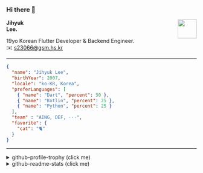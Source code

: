 ### Hi there 👋
<img src="https://github.githubassets.com/images/mona-loading-default.gif" width="50px" align="right">
</a>

**Jihyuk\
Lee.**

19yo Korean Flutter Developer & Backend Engineer.\
✉️ <s23066@gsm.hs.kr>

---

```json
{
  "name": "Jihyuk Lee",
  "birthYear": 2007,
  "locale": "ko-KR, Korea",
  "preferLanguages": [
    { "name": "Dart", "percent": 50 },
    { "name": "Kotlin", "percent": 25 },
    { "name": "Python", "percent": 25 }
  ],
  "team" : "AING, DEF, ···",
  "favorite": {
    "cat": "🐈"
  }
}
```
---
<details>
  <summary>github-profile-trophy (click me)</summary>
  
![](https://github-profile-trophy.vercel.app/?username=withJihyuk&row=1&column=8&theme=nord)
  
</details>
<details>
  <summary>github-readme-stats (click me)</summary>
  
<!--START_SECTION:waka-->
![Code Time](http://img.shields.io/badge/Code%20Time-787%20hrs%2016%20mins-blue)

![Lines of code](https://img.shields.io/badge/%EC%A0%80%EB%8A%94%20%EC%97%AC%ED%83%9C%EA%B9%8C%EC%A7%80%20-748.6%20thousand%20%EC%A4%84%EC%9D%98%20%EC%BD%94%EB%93%9C%EB%A5%BC%20%EC%9E%91%EC%84%B1%ED%96%88%EC%96%B4%EC%9A%94.-blue)

**저는 아침형 인간이에요. 🐤** 

```text
🌞 아침                     734 commits         █████░░░░░░░░░░░░░░░░░░░░   19.09 % 
🌆 낮　                     1338 commits        █████████░░░░░░░░░░░░░░░░   34.80 % 
🌃 저녁                     1419 commits        █████████░░░░░░░░░░░░░░░░   36.91 % 
🌙 밤　                     354 commits         ██░░░░░░░░░░░░░░░░░░░░░░░   09.21 % 
```


📊 **저는 이번주를 이렇게 시간을 보냈어요.** 

```text
🕑︎ Timezone: Asia/Seoul

💬 프로그래밍 언어들: 
Dart                     8 hrs 5 mins        ███████████████░░░░░░░░░░   59.28 % 
Kotlin                   1 hr 6 mins         ██░░░░░░░░░░░░░░░░░░░░░░░   08.13 % 
TypeScript               46 mins             █░░░░░░░░░░░░░░░░░░░░░░░░   05.70 % 
YAML                     46 mins             █░░░░░░░░░░░░░░░░░░░░░░░░   05.69 % 
XML                      46 mins             █░░░░░░░░░░░░░░░░░░░░░░░░   05.68 % 

🔥 에디터들: 
Android Studio           6 hrs 24 mins       ████████████░░░░░░░░░░░░░   46.84 % 
VS Code                  5 hrs 32 mins       ██████████░░░░░░░░░░░░░░░   40.61 % 
IntelliJ IDEA            1 hr 42 mins        ███░░░░░░░░░░░░░░░░░░░░░░   12.55 % 

💻 운영 체제들: 
Mac                      13 hrs 39 mins      █████████████████████████   100.00 % 
```


 Last Updated on 28/03/2025 18:53:05 UTC
<!--END_SECTION:waka-->

</details>

</div>

